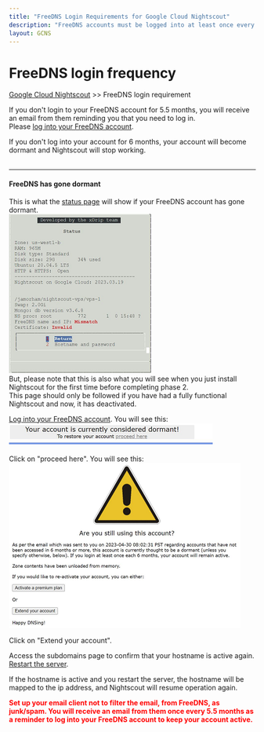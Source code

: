 ```yaml
---
title: "FreeDNS Login Requirements for Google Cloud Nightscout"
description: "FreeDNS accounts must be logged into at least once every 6 months or risk becoming dormant. Learn how this affects your Google Cloud Nightscout hostname and how to restore access if your account becomes inactive."
layout: GCNS
---
```


# FreeDNS login frequency
[Google Cloud Nightscout](./GoogleCloud.md) >> FreeDNS login requirement  
  
If you don't login to your FreeDNS account for 5.5 months, you will receive an email from them reminding you that you need to log in.  
Please [log into your FreeDNS account](./FreeDNS_Login.md).  
  
If you don't log into your account for 6 months, your account will become dormant and Nightscout will stop working.  
<br/>  
  
---  
  
#### **FreeDNS has gone dormant**  
This is what the [status page](./Status.md) will show if your FreeDNS account has gone dormant.  
![HostnameProblem](./images/HostnameProblem.png)  
But, please note that this is also what you will see when you just install Nightscout for the first time before completing phase 2.  
This page should only be followed if you have had a fully functional Nightscout and now, it has deactivated.  
  
[Log into your FreeDNS account](./FreeDNS_Login.md).  You will see this:  
![DormantFreeDNS](./images/DormantFreeDNS.png)  
  
Click on "proceed here".  You will see this:  
![AreYouStillUsingThisAccount](./images/AreYouStillUsingThisAccount.png)  
  
Click on "Extend your account".  
  
Access the subdomains page to confirm that your hostname is active again.  
[Restart the server](./Restart.md).  
  
If the hostname is active and you restart the server, the hostname will be mapped to the ip address, and Nightscout will resume operation again.  
  
**<span style="color:red">Set up your email client not to filter the email, from FreeDNS, as junk/spam.  You will receive an email from them once every 5.5 months as a reminder to log into your FreeDNS account to keep your account active.</span>**  
  

